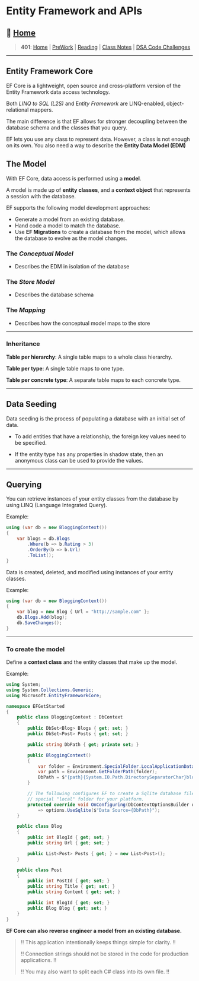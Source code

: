# Entity Framework and APIs

## 🏡 [**Home**](https://mistidinzy.github.io/ReadingNotes/)

> **401**: [Home](https://bit.ly/3EcMrF6)
|
[PreWork](https://bit.ly/3jzkAa1)
|
[Reading](https://bit.ly/3b8DLDc)
|
[Class Notes](https://bit.ly/3Eglbpb)
|
[DSA Code Challenges](https://bit.ly/3GjNoNG)
>

---

## Entity Framework Core

EF Core is a lightweight, open source and cross-platform version of the Entity Framework data access technology.

Both *LINQ to SQL (L2S)* and E*ntity Framework* are LINQ-enabled, object-relational mappers.

The main difference is that EF allows for stronger decoupling between the database schema and the classes that you query.

EF lets you use any class to represent data. However, a class is not enough on its own. You also need a way to describe the **Entity Data Model (EDM)**

## The Model

With EF Core, data access is performed using a **model**.

A model is made up of **entity classes**, and a **context object** that represents a session with the database.

EF supports the following model development approaches:

* Generate a model from an existing database.
* Hand code a model to match the database.
* Use **EF Migrations** to create a database from the model, which allows the database to evolve as the model changes.

### The *Conceptual Model*

* Describes the EDM in isolation of the database

### The *Store Model*

* Describes the database schema

### The *Mapping*

* Describes how the conceptual model maps to the store

---

### Inheritance

**Table per hierarchy**: A single table maps to a whole class hierarchy.

**Table per type**: A single table maps to one type.

**Table per concrete type**: A separate table maps to each concrete type.

---

## Data Seeding

Data seeding is the process of populating a database with an initial set of data.

* To add entities that have a relationship, the foreign key values need to be specified.

* If the entity type has any properties in shadow state, then an anonymous class can be used to provide the values.

---

## Querying

You can retrieve instances of your entity classes from the database by using LINQ (Language Integrated Query).

Example:

```C#
using (var db = new BloggingContext())
{
    var blogs = db.Blogs
        .Where(b => b.Rating > 3)
        .OrderBy(b => b.Url)
        .ToList();
}
```

Data is created, deleted, and modified using instances of your entity classes.

Example:

```C#
using (var db = new BloggingContext())
{
    var blog = new Blog { Url = "http://sample.com" };
    db.Blogs.Add(blog);
    db.SaveChanges();
}
```

---

### **To create the model**

Define a **context class** and the entity classes that make up the model.

Example:

```C#
using System;
using System.Collections.Generic;
using Microsoft.EntityFrameworkCore;

namespace EFGetStarted
{
    public class BloggingContext : DbContext
    {
        public DbSet<Blog> Blogs { get; set; }
        public DbSet<Post> Posts { get; set; }

        public string DbPath { get; private set; }

        public BloggingContext()
        {
            var folder = Environment.SpecialFolder.LocalApplicationData;
            var path = Environment.GetFolderPath(folder);
            DbPath = $"{path}{System.IO.Path.DirectorySeparatorChar}blogging.db";
        }

        // The following configures EF to create a Sqlite database file in the
        // special "local" folder for your platform.
        protected override void OnConfiguring(DbContextOptionsBuilder options)
            => options.UseSqlite($"Data Source={DbPath}");
    }

    public class Blog
    {
        public int BlogId { get; set; }
        public string Url { get; set; }

        public List<Post> Posts { get; } = new List<Post>();
    }

    public class Post
    {
        public int PostId { get; set; }
        public string Title { get; set; }
        public string Content { get; set; }

        public int BlogId { get; set; }
        public Blog Blog { get; set; }
    }
}
```

**EF Core can also reverse engineer a model from an existing database.**

> ‼️ This application intentionally keeps things simple for clarity. ‼️
>
> ‼️ Connection strings should not be stored in the code for production applications. ‼️
>
> ‼️ You may also want to split each C# class into its own file. ‼️
